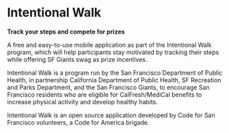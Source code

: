 # Intentional Walk
**Track your steps and compete for prizes**

A free and easy-to-use mobile application as part of the Intentional Walk program, which will help participants stay motivated by tracking their steps while offering SF Giants swag as prize incentives.  

Intentional Walk is a program run by the San Francisco Department of Public Health, in partnership California Department of Public Health, SF Recreation and Parks Department, and the San Francisco Giants, to encourage San Francisco residents who are eligible for CalFresh/MediCal benefits to increase physical activity and develop healthy habits.

Intentional Walk is an open source application developed by Code for San Francisco volunteers, a Code for America brigade.
